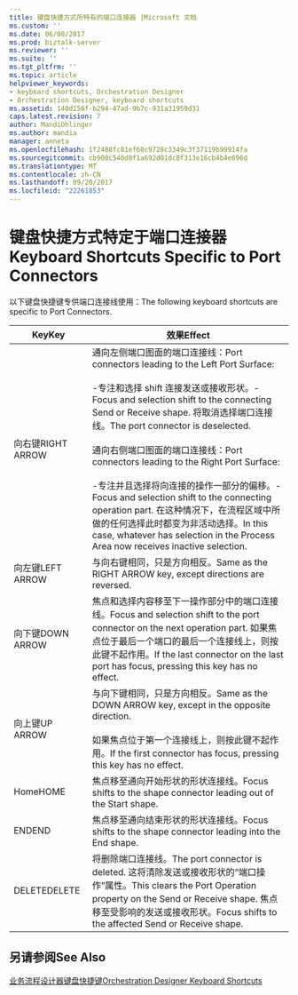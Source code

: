 ```yaml
---
title: 键盘快捷方式所特有的端口连接器 |Microsoft 文档
ms.custom: ''
ms.date: 06/08/2017
ms.prod: biztalk-server
ms.reviewer: ''
ms.suite: ''
ms.tgt_pltfrm: ''
ms.topic: article
helpviewer_keywords:
- keyboard shortcuts, Orchestration Designer
- Orchestration Designer, keyboard shortcuts
ms.assetid: 140d156f-b294-47ad-9b7c-931a31959d31
caps.latest.revision: 7
author: MandiOhlinger
ms.author: mandia
manager: anneta
ms.openlocfilehash: 1f2488fc81ef60c9728c3349c3f37119b99914fa
ms.sourcegitcommit: cb908c540d8f1a692d01dc8f313e16cb4b4e696d
ms.translationtype: MT
ms.contentlocale: zh-CN
ms.lasthandoff: 09/20/2017
ms.locfileid: "22261853"
---
```

# <a name="keyboard-shortcuts-specific-to-port-connectors"></a><span data-ttu-id="1f146-102">键盘快捷方式特定于端口连接器</span><span class="sxs-lookup"><span data-stu-id="1f146-102">Keyboard Shortcuts Specific to Port Connectors</span></span>
<span data-ttu-id="1f146-103">以下键盘快捷键专供端口连接线使用：</span><span class="sxs-lookup"><span data-stu-id="1f146-103">The following keyboard shortcuts are specific to Port Connectors.</span></span>  
  
|<span data-ttu-id="1f146-104">Key</span><span class="sxs-lookup"><span data-stu-id="1f146-104">Key</span></span>|<span data-ttu-id="1f146-105">效果</span><span class="sxs-lookup"><span data-stu-id="1f146-105">Effect</span></span>|  
|---------|------------|  
|<span data-ttu-id="1f146-106">向右键</span><span class="sxs-lookup"><span data-stu-id="1f146-106">RIGHT ARROW</span></span>|<span data-ttu-id="1f146-107">通向左侧端口图面的端口连接线：</span><span class="sxs-lookup"><span data-stu-id="1f146-107">Port connectors leading to the Left Port Surface:</span></span><br /><br /> <span data-ttu-id="1f146-108">-专注和选择 shift 连接发送或接收形状。</span><span class="sxs-lookup"><span data-stu-id="1f146-108">-   Focus and selection shift to the connecting Send or Receive shape.</span></span> <span data-ttu-id="1f146-109">将取消选择端口连接线。</span><span class="sxs-lookup"><span data-stu-id="1f146-109">The port connector is deselected.</span></span><br /><br /> <span data-ttu-id="1f146-110">通向右侧端口图面的端口连接线：</span><span class="sxs-lookup"><span data-stu-id="1f146-110">Port connectors leading to the Right Port Surface:</span></span><br /><br /> <span data-ttu-id="1f146-111">-专注并且选择将向连接的操作一部分的偏移。</span><span class="sxs-lookup"><span data-stu-id="1f146-111">-   Focus and selection shift to the connecting operation part.</span></span> <span data-ttu-id="1f146-112">在这种情况下，在流程区域中所做的任何选择此时都变为非活动选择。</span><span class="sxs-lookup"><span data-stu-id="1f146-112">In this case, whatever has selection in the Process Area now receives inactive selection.</span></span>|  
|<span data-ttu-id="1f146-113">向左键</span><span class="sxs-lookup"><span data-stu-id="1f146-113">LEFT ARROW</span></span>|<span data-ttu-id="1f146-114">与向右键相同，只是方向相反。</span><span class="sxs-lookup"><span data-stu-id="1f146-114">Same as the RIGHT ARROW key, except directions are reversed.</span></span>|  
|<span data-ttu-id="1f146-115">向下键</span><span class="sxs-lookup"><span data-stu-id="1f146-115">DOWN ARROW</span></span>|<span data-ttu-id="1f146-116">焦点和选择内容移至下一操作部分中的端口连接线。</span><span class="sxs-lookup"><span data-stu-id="1f146-116">Focus and selection shift to the port connector on the next operation part.</span></span> <span data-ttu-id="1f146-117">如果焦点位于最后一个端口的最后一个连接线上，则按此键不起作用。</span><span class="sxs-lookup"><span data-stu-id="1f146-117">If the last connector on the last port has focus, pressing this key has no effect.</span></span>|  
|<span data-ttu-id="1f146-118">向上键</span><span class="sxs-lookup"><span data-stu-id="1f146-118">UP ARROW</span></span>|<span data-ttu-id="1f146-119">与向下键相同，只是方向相反。</span><span class="sxs-lookup"><span data-stu-id="1f146-119">Same as the DOWN ARROW key, except in the opposite direction.</span></span><br /><br /> <span data-ttu-id="1f146-120">如果焦点位于第一个连接线上，则按此键不起作用。</span><span class="sxs-lookup"><span data-stu-id="1f146-120">If the first connector has focus, pressing this key has no effect.</span></span>|  
|<span data-ttu-id="1f146-121">Home</span><span class="sxs-lookup"><span data-stu-id="1f146-121">HOME</span></span>|<span data-ttu-id="1f146-122">焦点移至通向开始形状的形状连接线。</span><span class="sxs-lookup"><span data-stu-id="1f146-122">Focus shifts to the shape connector leading out of the Start shape.</span></span>|  
|<span data-ttu-id="1f146-123">END</span><span class="sxs-lookup"><span data-stu-id="1f146-123">END</span></span>|<span data-ttu-id="1f146-124">焦点移至通向结束形状的形状连接线。</span><span class="sxs-lookup"><span data-stu-id="1f146-124">Focus shifts to the shape connector leading into the End shape.</span></span>|  
|<span data-ttu-id="1f146-125">DELETE</span><span class="sxs-lookup"><span data-stu-id="1f146-125">DELETE</span></span>|<span data-ttu-id="1f146-126">将删除端口连接线。</span><span class="sxs-lookup"><span data-stu-id="1f146-126">The port connector is deleted.</span></span> <span data-ttu-id="1f146-127">这将清除发送或接收形状的“端口操作”属性。</span><span class="sxs-lookup"><span data-stu-id="1f146-127">This clears the Port Operation property on the Send or Receive shape.</span></span> <span data-ttu-id="1f146-128">焦点移至受影响的发送或接收形状。</span><span class="sxs-lookup"><span data-stu-id="1f146-128">Focus shifts to the affected Send or Receive shape.</span></span>|  
  
## <a name="see-also"></a><span data-ttu-id="1f146-129">另请参阅</span><span class="sxs-lookup"><span data-stu-id="1f146-129">See Also</span></span>  
 [<span data-ttu-id="1f146-130">业务流程设计器键盘快捷键</span><span class="sxs-lookup"><span data-stu-id="1f146-130">Orchestration Designer Keyboard Shortcuts</span></span>](../core/orchestration-designer-keyboard-shortcuts.md)